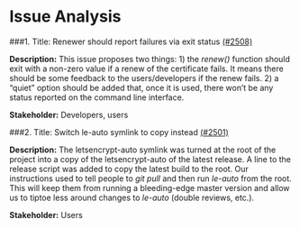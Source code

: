 Issue Analysis
===========================
###1. Title: Renewer should report failures via exit status [(\#2508)](https://github.com/letsencrypt/letsencrypt/issues/2508)

**Description:** This issue proposes two things: 1) the *renew()* function should exit with a non-zero value if a renew of the certificate fails. It means there should be some feedback to the users/developers if the renew fails. 2) a “quiet” option should be added that, once it is used, there won’t be any status reported on the command line interface.

**Stakeholder:** Developers, users

###2. Title: Switch le-auto symlink to copy instead [(\#2501)](https://github.com/letsencrypt/letsencrypt/issues/2501)

**Description:** The letsencrypt-auto symlink was turned at the root of the project into a copy of the letsencrypt-auto of the latest release. A line to the release script was added to copy the latest build to the root. Our instructions used to tell people to *git pull* and then run *le-auto* from the root. This will keep them from running a bleeding-edge master version and allow us to tiptoe less around changes to *le-auto* (double reviews, etc.).

**Stakeholder:** Users
